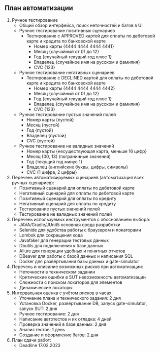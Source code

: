 ## План автоматизации

1. Ручное тестирование
   * Общий обзор интерфейса, поиск неточностей и багов в UI
   * Ручное тестирование позитивных сценариев
     * Тестирование с APPROVED картой для оплаты по дебетовой карте и кредита по банковской карте
       * Номер карты {4444 4444 4444 4441}
       * Месяц {случайный от 01 до 12}
       * Год {случайный текущий год плюс 1}
       * Владелец {случайное имя на русском и фамилия}
       * CVC {123}
   * Ручное тестирование негативных сценариев
     * Тестирование с DECLINED картой для оплаты по дебетовой карте и кредита по банковской карте
       * Номер карты {4444 4444 4444 4442}
       * Месяц {случайный от 01 до 12}
       * Год {случайный текущий год плюс 1}
       * Владелец {случайное имя на русском и фамилия}
       * CVC {123}
   * Ручное тестирование пустых значений полей
     * Номер карты {пустой}
     * Месяц {пустой}
     * Год {пустой}
     * Владелец {пустой}
     * CVC {пустой}
   * Ручное тестирование не валидных значений
     * Номер карты {несуществующая карта, меньше 16 цифр}
     * Месяц {00, 13} (пограничные значения)
     * Год {текущий год минус 1}
     * Владелец {английские буквы, цифры, символы}
     * CVC {1 цифра, 2 цифры}
2. Перечень автоматизируемых сценариев (автоматизация всех ручных сценариев):
     * Позитивный сценарий для оплаты по дебетовой карте
     * Негативный сценарий для оплаты по дебетовой карте
     * Позитивный сценарий для оплаты по кредиту
     * Негативный сценарий для оплаты по кредиту
     * Тестирование пустых значений полей
     * Тестирование не валидных значений полей
3. Перечень используемых инструментов с обоснованием выбора:
   * JAVA/Gradle/JUnit5 основная среда разработки
   * Selenide для удобства работы с браузером и локаторами
   * Lombok для сокращения кода
   * Javafaker для генерации тестовых данных
   * Dbutils для подключения к базе данных
   * Allure для генерации удобных и понятных отчетов
   * DBeaver для работы с базой данных и написания SQL
   * Docker для развёртывания базы данных и gate-simulator
4. Перечень и описание возможных рисков при автоматизации:
      * Неточности в техническом задании
      * Критические ошибки в SUT невозможность автоматизации
      * Сложности с поиском локаторов для элементов
      * Динамические локаторы
5. Интервальная оценка с учётом рисков в часах:
      * Уточнение плана и технического задания: 2 дня
      * Установка Docker, развёртывание DB, запуск gate-simulator, запуск SUT: 2 дня
      * Ручное тестирование: 2 дня
      * Написание автотестов и их отладка: 4 дней
      * Проверка значений в базе данных: 2 дня
      * Анализ тестов: 1 день
      * Создание и оформление багов: 2 дня
6. План сдачи работ:
      * Deadline 17.02.2023
